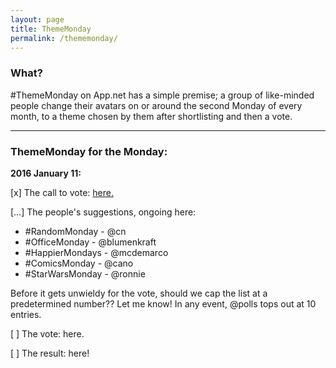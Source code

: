 ```yaml
---
layout: page
title: ThemeMonday
permalink: /thememonday/
---
```


### What?

\#ThemeMonday on App.net has a simple premise; a group of like-minded people change their avatars on or around the second Monday of every month, to a theme chosen by them after shortlisting and then a vote.

---

### ThemeMonday for the Monday:

**2016 January 11:**

[x] The call to vote: [here.](http://bazbt3.github.io/2016/01/04/thememonday-call/)

[…] The people's suggestions, ongoing here:

* \#RandomMonday - @cn    
* \#OfficeMonday - @blumenkraft
* \#HappierMondays - @mcdemarco
* \#ComicsMonday - @cano
* \#StarWarsMonday - @ronnie

Before it gets unwieldy for the vote, should we cap the list at a predetermined number??  Let me know!  In any event, @polls tops out at 10 entries.

[ ] The vote: here.

[ ] The result: here!
